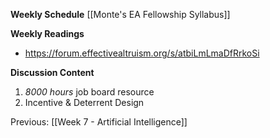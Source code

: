 **Weekly Schedule**
[[Monte's EA Fellowship Syllabus]]

**Weekly Readings**
- https://forum.effectivealtruism.org/s/atbiLmLmaDfRrkoSi

**Discussion Content**
1. *8000 hours* job board resource 
2. Incentive & Deterrent Design

Previous:  [[Week 7 - Artificial Intelligence]]
